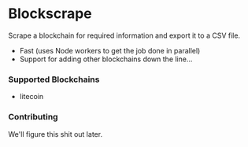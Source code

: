 # Blockscrape

Scrape a blockchain for required information and export it to a CSV file.

* Fast (uses Node workers to get the job done in parallel)
* Support for adding other blockchains down the line...

### Supported Blockchains

* litecoin

### Contributing

We'll figure this shit out later.
